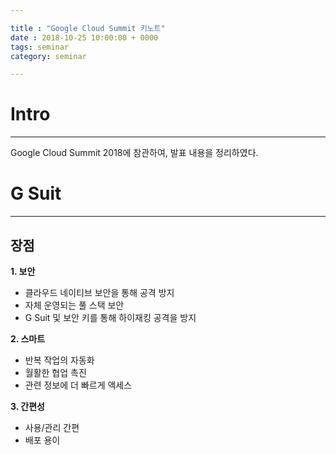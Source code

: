 ```yaml
---

title : "Google Cloud Summit 키노트"
date : 2018-10-25 10:00:00 + 0000
tags: seminar
category: seminar

---
```


# Intro
---

Google Cloud Summit 2018에 참관하여, 발표 내용을 정리하였다.

# G Suit

---

## 장점

**1. 보안**

- 클라우드 네이티브 보안을 통해 공격 방지
- 자체 운영되는 풀 스택 보안
- G Suit 및 보안 키를 통해 하이재킹 공격을 방지


**2. 스마트**

- 반복 작업의 자동화
- 월활한 협업 촉진
- 관련 정보에 더 빠르게 액세스


**3. 간편성**

- 사용/관리 간편
- 배포 용이
